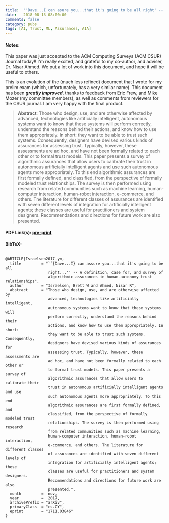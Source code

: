```yaml
---
title:  "'Dave...I can asure you...that it's going to be all right' -- A definition, case for, and survey of algorithmic assurances in human-autonomy trust relationships"
date:   2018-08-13 08:00:00
comments: false
category: pubs
tags: [AI, Trust, ML, Assurances, AIA]
---
```

#### Notes:
This paper was just accepted to the ACM Computing Surveys (ACM CSUR) Journal today!! I'm really excited, and grateful to my co-author, and adviser, Dr. Nisar Ahmed. We put a lot of work into this document, and hope it will be useful to others.

This is an evolution of the (much less refined) document that I wrote for my prelim exam (which, unfortunately, has a very similar name). This document has been ***greatly improved***, thanks to feedback from Eric Frew, and Mike Mozer (my committee members), as well as comments from reviewers for the CSUR journal. I am very happy with the final product.

> **Abstract**: Those who design, use, and are otherwise affected by advanced, technologies like artificially intelligent, autonomous systems want to know that these systems will perform correctly, understand the reasons behind their actions, and know how to use them appropriately. In short: they want to be able to trust such systems. Consequently, designers have devised various kinds of assurances for assessing trust. Typically, however, these assessments are ad hoc, and have not been formally related to each other or to formal trust models. This paper presents a survey of algorithmic assurances that allow users to calibrate their trust in autonomous artificially intelligent agents and use such autonomous agents more appropriately. To this end algorithmic assurances are first formally defined, and classified, from the perspective of formally modeled trust relationships. The survey is then performed using research from related communities such as machine learning, human-computer interaction, human-robot interaction, e-commerce, and others. The literature for different classes of assurances are identified with seven different levels of integration for artificially intelligent agents; these classes are useful for practitioners and system designers. Recommendations and directions for future work are also presented.

#### PDF Link(s): [pre-print][arxiv]

#### BibTeX:
``` TeX

@ARTICLE{Israelsen2017-ym,
  title         = "``{Dave...I} can assure you...that it's going to be all
                   right...'' -- A definition, case for, and survey of
                   algorithmic assurances in human-autonomy trust relationships",
  author        = "Israelsen, Brett W and Ahmed, Nisar R",
  abstract      = "Those who design, use, and are otherwise affected by
                   advanced, technologies like artificially intelligent,
                   autonomous systems want to know that these systems will
                   perform correctly, understand the reasons behind their
                   actions, and know how to use them appropriately. In short:
                   they want to be able to trust such systems. Consequently,
                   designers have devised various kinds of assurances for
                   assessing trust. Typically, however, these assessments are
                   ad hoc, and have not been formally related to each other or
                   to formal trust models. This paper presents a survey of
                   algorithmic assurances that allow users to calibrate their
                   trust in autonomous artificially intelligent agents and use
                   such autonomous agents more appropriately. To this end
                   algorithmic assurances are first formally defined, and
                   classified, from the perspective of formally modeled trust
                   relationships. The survey is then performed using research
                   from related communities such as machine learning,
                   human-computer interaction, human-robot interaction,
                   e-commerce, and others. The literature for different classes
                   of assurances are identified with seven different levels of
                   integration for artificially intelligent agents; these
                   classes are useful for practitioners and system designers.
                   Recommendations and directions for future work are also
                   presented.",
  month         =  nov,
  year          =  2017,
  archivePrefix = "arXiv",
  primaryClass  = "cs.CY",
  eprint        = "1711.03846"
}

```

[arxiv]:       https://goo.gl/UV8wP2
